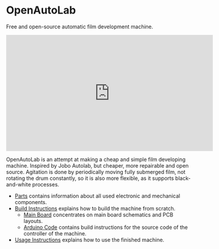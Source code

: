 # OpenAutoLab

Free and open-source automatic film development machine.

<iframe width="560" height="315" src="https://www.youtube.com/embed/qe7pgEp7S68?si=CycCoykSXTLdpyVT" title="YouTube video player" frameborder="0" allow="accelerometer; autoplay; clipboard-write; encrypted-media; gyroscope; picture-in-picture; web-share" allowfullscreen></iframe>

OpenAutoLab is an attempt at making a cheap and simple film developing machine.
Inspired by Jobo Autolab, but cheaper, more repairable and open source.
Agitation is done by periodically moving fully submerged film, not rotating the drum constantly, so it is also more flexible, as it supports black-and-white processes.

- [Parts](parts.md) contains information about all used electronic and mechanical components.
- [Build Instructions](build_instructions.md) explains how to build the machine from scratch.
  - [Main Board](main_board.md) concentrates on main board schematics and PCB layouts.
  - [Arduino Code](arduino_code.md) contains build instructions for the source code of the controller of the machine.
- [Usage Instructions](usage_instructions.md) explains how to use the finished machine.

